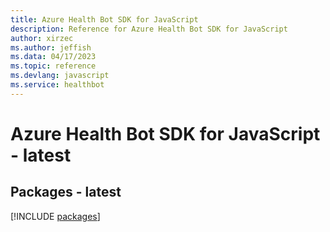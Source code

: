 ```yaml
---
title: Azure Health Bot SDK for JavaScript
description: Reference for Azure Health Bot SDK for JavaScript
author: xirzec
ms.author: jeffish
ms.data: 04/17/2023
ms.topic: reference
ms.devlang: javascript
ms.service: healthbot
---
```

# Azure Health Bot SDK for JavaScript - latest
## Packages - latest
[!INCLUDE [packages](health-bot-index.md)]